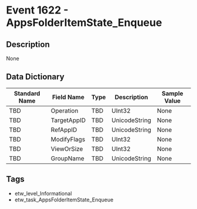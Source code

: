 # Event 1622 - AppsFolderItemState_Enqueue

## Description
None

## Data Dictionary
|Standard Name|Field Name|Type|Description|Sample Value|
|---|---|---|---|---|
|TBD|Operation|TBD|UInt32|None|None|
|TBD|TargetAppID|TBD|UnicodeString|None|None|
|TBD|RefAppID|TBD|UnicodeString|None|None|
|TBD|ModifyFlags|TBD|UInt32|None|None|
|TBD|ViewOrSize|TBD|UInt32|None|None|
|TBD|GroupName|TBD|UnicodeString|None|None|

## Tags
* etw_level_Informational
* etw_task_AppsFolderItemState_Enqueue